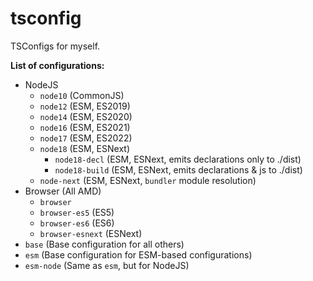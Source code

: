 # tsconfig
TSConfigs for myself.

**List of configurations:**
* NodeJS
	* `node10` (CommonJS)
	* `node12` (ESM, ES2019)
	* `node14` (ESM, ES2020)
	* `node16` (ESM, ES2021)
	* `node17` (ESM, ES2022)
	* `node18` (ESM, ESNext)
    	* `node18-decl` (ESM, ESNext, emits declarations only to ./dist) 
    	* `node18-build` (ESM, ESNext, emits declarations & js to ./dist) 
	* `node-next` (ESM, ESNext, `bundler` module resolution)
* Browser (All AMD)
    * `browser`
    * `browser-es5` (ES5)
    * `browser-es6` (ES6)
	* `browser-esnext` (ESNext)
* `base` (Base configuration for all others)
* `esm` (Base configuration for ESM-based configurations)
* `esm-node` (Same as `esm`, but for NodeJS)
